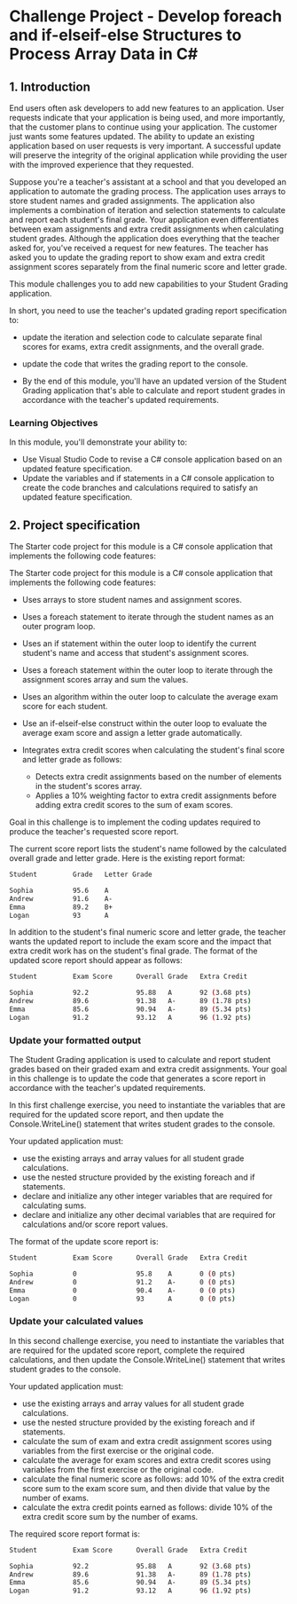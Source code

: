 # Challenge Project - Develop foreach and if-elseif-else Structures to Process Array Data in C#

## 1. Introduction

End users often ask developers to add new features to an application. User requests indicate that your application is being used, and more importantly, that the customer plans to continue using your application. The customer just wants some features updated. The ability to update an existing application based on user requests is very important. A successful update will preserve the integrity of the original application while providing the user with the improved experience that they requested.

Suppose you're a teacher's assistant at a school and that you developed an application to automate the grading process. The application uses arrays to store student names and graded assignments. The application also implements a combination of iteration and selection statements to calculate and report each student's final grade. Your application even differentiates between exam assignments and extra credit assignments when calculating student grades. Although the application does everything that the teacher asked for, you've received a request for new features. The teacher has asked you to update the grading report to show exam and extra credit assignment scores separately from the final numeric score and letter grade.

This module challenges you to add new capabilities to your Student Grading application.

In short, you need to use the teacher's updated grading report specification to:

- update the iteration and selection code to calculate separate final scores for exams, extra credit assignments, and the overall grade.
- update the code that writes the grading report to the console.

- By the end of this module, you'll have an updated version of the Student Grading application that's able to calculate and report student grades in accordance with the teacher's updated requirements.

### Learning Objectives

In this module, you'll demonstrate your ability to:

- Use Visual Studio Code to revise a C# console application based on an updated feature specification.
- Update the variables and if statements in a C# console application to create the code branches and calculations required to satisfy an updated feature specification.

## 2. Project specification

The Starter code project for this module is a C# console application that implements the following code features:

The Starter code project for this module is a C# console application that implements the following code features:

- Uses arrays to store student names and assignment scores.

- Uses a foreach statement to iterate through the student names as an outer program loop.

- Uses an if statement within the outer loop to identify the current student's name and access that student's assignment scores.

- Uses a foreach statement within the outer loop to iterate through the assignment scores array and sum the values.

- Uses an algorithm within the outer loop to calculate the average exam score for each student.

- Use an if-elseif-else construct within the outer loop to evaluate the average exam score and assign a letter grade automatically.

- Integrates extra credit scores when calculating the student's final score and letter grade as follows:

  - Detects extra credit assignments based on the number of elements in the student's scores array.
  - Applies a 10% weighting factor to extra credit assignments before adding extra credit scores to the sum of exam scores.

Goal in this challenge is to implement the coding updates required to produce the teacher's requested score report.

The current score report lists the student's name followed by the calculated overall grade and letter grade. Here is the existing report format:

```bash
Student         Grade   Letter Grade

Sophia          95.6    A
Andrew          91.6    A-
Emma            89.2    B+
Logan           93      A
```

In addition to the student's final numeric score and letter grade, the teacher wants the updated report to include the exam score and the impact that extra credit work has on the student's final grade. The format of the updated score report should appear as follows:

```bash
Student         Exam Score      Overall Grade   Extra Credit

Sophia          92.2            95.88   A       92 (3.68 pts)
Andrew          89.6            91.38   A-      89 (1.78 pts)
Emma            85.6            90.94   A-      89 (5.34 pts)
Logan           91.2            93.12   A       96 (1.92 pts)
```

### Update your formatted output

The Student Grading application is used to calculate and report student grades based on their graded exam and extra credit assignments. Your goal in this challenge is to update the code that generates a score report in accordance with the teacher's updated requirements.

In this first challenge exercise, you need to instantiate the variables that are required for the updated score report, and then update the Console.WriteLine() statement that writes student grades to the console.

Your updated application must:

- use the existing arrays and array values for all student grade calculations.
- use the nested structure provided by the existing foreach and if statements.
- declare and initialize any other integer variables that are required for calculating sums.
- declare and initialize any other decimal variables that are required for calculations and/or score report values.

The format of the update score report is:

```bash
Student         Exam Score      Overall Grade   Extra Credit

Sophia          0               95.8    A       0 (0 pts)
Andrew          0               91.2    A-      0 (0 pts)
Emma            0               90.4    A-      0 (0 pts)
Logan           0               93      A       0 (0 pts)
```

### Update your calculated values

In this second challenge exercise, you need to instantiate the variables that are required for the updated score report, complete the required calculations, and then update the Console.WriteLine() statement that writes student grades to the console.

Your updated application must:

- use the existing arrays and array values for all student grade calculations.
- use the nested structure provided by the existing foreach and if statements.
- calculate the sum of exam and extra credit assignment scores using variables from the first exercise or the original code.
- calculate the average for exam scores and extra credit scores using variables from the first exercise or the original code.
- calculate the final numeric score as follows: add 10% of the extra credit score sum to the exam score sum, and then divide that value by the number of exams.
- calculate the extra credit points earned as follows: divide 10% of the extra credit score sum by the number of exams.

The required score report format is:

```bash
Student         Exam Score      Overall Grade   Extra Credit

Sophia          92.2            95.88   A       92 (3.68 pts)
Andrew          89.6            91.38   A-      89 (1.78 pts)
Emma            85.6            90.94   A-      89 (5.34 pts)
Logan           91.2            93.12   A       96 (1.92 pts)
```
